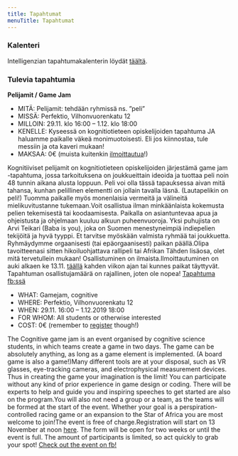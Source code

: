 ```yaml
---
title: Tapahtumat
menuTitle: Tapahtumat
---
```


### Kalenteri

Intelligenzian tapahtumakalenterin löydät [täältä](https://calendar.google.com/calendar/b/1?cid=aW50aGFsbGl0dXNAZ21haWwuY29t).

### Tulevia tapahtumia

**Pelijamit / Game Jam**

- MITÄ: Pelijamit: tehdään ryhmissä ns. ”peli”
- MISSÄ: Perfektio, Vilhonvuorenkatu 12
- MILLOIN: 29.11. klo 16:00 – 1.12. klo 18:00
- KENELLE: Kyseessä on kognitiotieteen opiskelijoiden tapahtuma JA haluamme paikalle väkeä monimuotoisesti. Eli jos kiinnostaa, tule messiin ja ota kaveri mukaan!
- MAKSAA: 0€ (muista kuitenkin [ilmoittautua](https://forms.gle/sjL3pDB34zFPbc7m6)!)

Kognitiiviset pelijamit on kognitiotieteen opiskelijoiden järjestämä game jam -tapahtuma, jossa tarkoituksena on joukkueittain ideoida ja tuottaa peli noin 48 tunnin aikana alusta loppuun. Peli voi olla tässä tapauksessa aivan mitä tahansa, kunhan pelillinen elementti on jollain tavalla läsnä. (Lautapelikin on peli!)
Tuomma paikalle myös monenlaisia vermeitä ja välineitä mielikuvitustanne tukemaan.Voit osallistua ilman minkäänlaista kokemusta pelien tekemisestä tai koodaamisesta. Paikalla on asiantuntevaa apua ja ohjeistusta ja ohjelmaan kuuluu alkuun puheenvuoroja. Yksi puhujista on Arvi Teikari (Baba is you), joka on Suomen menestyneimpiä indiepelien tekijöitä ja hyvä tyyppi. Et tarvitse myöskään valmista ryhmää tai joukkuetta. Ryhmäydymme orgaanisesti (tai epäorgaanisesti) paikan päällä.Olipa tavoitteenasi sitten hikoiluohjattava rallipeli tai Afrikan Tähden lisäosa, olet mitä tervetullein mukaan! Osallistuminen on ilmaista.Ilmoittautuminen on auki alkaen ke 13.11. [täällä](https://forms.gle/sjL3pDB34zFPbc7m6) kahden viikon ajan tai kunnes paikat täyttyvät.
Tapahtuman osallistujamäärä on rajallinen, joten ole nopea! [Tapahtuma fb:ssä](https://www.facebook.com/events/610592743099153/)

- WHAT: Gamejam, cognitive
- WHERE: Perfektio, Vilhonvuorenkatu 12
- WHEN: 29.11. 16:00 – 1.12.2019 18:00
- FOR WHOM: All students or otherwise interested
- COST: 0€ (remember to [register](https://forms.gle/sjL3pDB34zFPbc7m6) though!)

The Cognitive game jam is an event organised by cognitive science students, in which teams create a game in two days. The game can be absolutely anything, as long as a game element is implemented. (A board game is also a game!)Many different tools are at your disposal, such as VR glasses, eye-tracking cameras, and electrophysical measurement devices. Thus in creating the game your imagination is the limit!
You can participate without any kind of prior experience in game design or coding. There will be experts to help and guide you and inspiring speeches to get started are also on the program.You will also not need a group or a team, as the teams will be formed at the start of the event. Whether your goal is a perspiration-controlled racing game or an expansion to the Star of Africa you are most welcome to join!The event is free of charge.Registration will start on 13 November at noon [here](https://forms.gle/sjL3pDB34zFPbc7m6). The form will be open for two weeks or until the event is full.
The amount of participants is limited, so act quickly to grab your spot! [Check out the event on fb!](https://www.facebook.com/events/610592743099153/)

